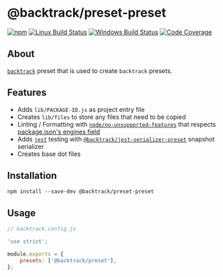 # @backtrack/preset-preset

[![npm](https://img.shields.io/npm/v/@backtrack/preset-preset.svg?label=npm%20version)](https://www.npmjs.com/package/@backtrack/preset-preset)
[![Linux Build Status](https://img.shields.io/circleci/project/github/chrisblossom/backtrack-preset-preset/master.svg?label=linux%20build)](https://circleci.com/gh/chrisblossom/backtrack-preset-preset/tree/master)
[![Windows Build Status](https://img.shields.io/appveyor/ci/chrisblossom/backtrack-preset-preset/master.svg?label=windows%20build)](https://ci.appveyor.com/project/chrisblossom/backtrack-preset-preset/branch/master)
[![Code Coverage](https://img.shields.io/coveralls/github/chrisblossom/backtrack-preset-preset/master.svg)](https://coveralls.io/github/chrisblossom/backtrack-preset-preset?branch=master)

## About

[`backtrack`](https://github.com/chrisblossom/backtrack) preset that is used to create `backtrack` presets.

## Features

-   Adds `lib/PACKAGE-ID.js` as project entry file
-   Creates `lib/files` to store any files that need to be copied
-   Linting / Formatting with [`node/no-unsupported-features`](https://github.com/mysticatea/eslint-plugin-node/blob/master/docs/rules/no-unsupported-features.md) that respects [package.json's engines field](https://docs.npmjs.com/files/package.json#engines)
-   Adds [`jest`](https://facebook.github.io/jest/) testing with [`@backtrack/jest-serializer-preset`](https://github.com/chrisblossom/backtrack-jest-serializer-preset) snapshot serializer
-   Creates base dot files

## Installation

`npm install --save-dev @backtrack/preset-preset`

## Usage

```js
// backtrack.config.js

'use strict';

module.exports = {
    presets: ['@backtrack/preset'],
};
```
